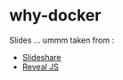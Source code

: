 # why-docker


Slides ... ummm taken from :   
* [Slideshare](https://www.slideshare.net/dotCloud/introduction-to-docker)  
* [Reveal JS](http://duyetdev.github.io/why-docker)  
